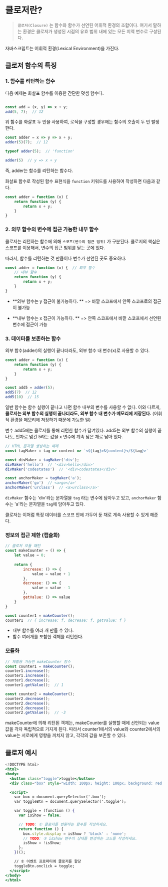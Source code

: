 # 클로저란?
> `클로저(Closure)` 는 함수와 함수가 선언된 어휘적 환경의 조합이다. 여기서 말하는 환경은 클로저가 생성된 시점의 유효 범위 내에 있는 모든 지역 변수로 구성된다.

자바스크립트는 어휘적 환경(Lexical Environment)을 가진다.

## 클로저 함수의 특징
### 1. 함수를 리턴하는 함수
다음 예제는 화살표 함수를 이용한 간단한 덧셈 함수다.
```jsx

const add = (x, y) => x + y;
add(5, 7);  // 12
```
위 함수를 화살표 두 번을 사용하여, 로직을 구성할 경우에는 함수의 호출이 두 번 발생한다.
```jsx
const adder = x => y => x + y;
adder(5)(7);  // 12

typeof adder(5);  // 'function'

adder(5)  // y => x + y
```
즉, adder는 함수를 리턴하는 함수다.

화살표 함수로 작성된 함수 표현식을 `function` 키워드를 사용하여 작성하면 다음과 같다.
```jsx
const adder = function (x) {
	return function (y) {
    	return x + y;
    }
}
```

### 2. 외부 함수의 변수에 접근 가능한 내부 함수
클로저는 리턴하는 함수에 의해 `스코프(변수의 접근 범위)` 가 구분된다. 클로저의 핵심은 스코프를 이용해서, 변수의 접근 범위를 닫는 곳에 있다.

따라서, 함수를 리턴하는 것 만큼이나 변수가 선언된 곳도 중요하다.
```jsx
const adder = function (x) {  // 외부 함수
  	// 내부 함수
	return function (y) {
    	return x + y;
    }
}
```
- **외부 함수는 y 접근이 불가능하다. **
=> 바깥 스코프에서 안쪽 스코프로의 접근이 불가능

- **내부 함수는 x 접근이 가능하다. **
=> 안쪽 스코프에서 바깥 스코프에서 선언된 변수에 접근이 가능

### 3. 데이터를 보존하는 함수
외부 함수(adder)의 실행이 끝나더라도, 외부 함수 내 변수(x)로 사용할 수 있다.
```jsx
const adder = function (x) {
	return function (y) {
    	return x + y;
    }
}

const add5 = adder(5);
add5(7)  // 12
add5(10)  // 15
```
일반 함수는 함수 실행이 끝나고 나면 함수 내부의 변수를 사용할 수 없다. 이와 다르게, **클로저는 외부 함수의 실행이 끝나더라도, 외부 함수 내 변수가 메모리에 저장된다.** (어휘적 환경을 메모리에 저장하기 때문에 가능한 일)

변수 add5에는 클로저를 통해 리턴한 함수가 담겨있다. add5는 외부 함수의 실행이 끝나도, 인자로 넘긴 5라는 값을 x 변수에 계속 담은 채로 남아 있다.

```jsx
// HTML 문자열 생성하는 예제
const tagMaker = tag => content => `<${tag}>&{content}</${tag}>`

const divMaker = tagMaker('div');
divMaker('hello')  // '<div>hello</div>'
divMaker('codestates')  // '<div>codestates</div>'

const anchorMaker = tagMaker('a');
anchorMaker('go')  // <a>go</a>'
anchorMaker('urclass')  // <a>urclass</a>'
```
`divMaker` 함수는 'div'라는 문자열을 `tag` 라는 변수에 담아두고 있고, `anchorMaker` 함수는 'a'라는 문자열을 `tag`에 담아두고 있다.

클로저는 이처럼 특정 데이터를 스코프 안에 가두어 둔 채로 계속 사용할 수 있게 해준다.

### 정보의 접근 제한 (캡슐화)
```jsx
// 클로저 모듈 패턴
const makeCounter = () => {
	let value = 0;
  
  	return {
    	increase: () => {
        	value = value + 1
        },
      	decrease: () => {
        	value = value - 1
        },
      	getValue: () => value
    }
}

const counter1 = makeCounter();
counter1  // { increase: f, decrease: f, getValue: f }
```
- 내부 함수를 여러 개 만들 수 있다.
- 함수 여러개를 포함한 객체를 리턴한다.

### 모듈화
```jsx
// 재활용 가능한 makeCounter 함수
const counter1 = makeCounter();
counter1.increase();
counter1.increase();
counter1.decrease();
counter1.getValue();  // 1

const counter2 = makeCounter();
counter2.decrease();
counter2.decrease();
counter2.decrease();
counter2.getValue();  // -3
```
makeCounter에 의해 리턴된 객체는, makeCounter를 실행할 때에 선언되는 value 값을 각자 독립적으로 가지게 된다. 따라서 counter1에서의 value와 counter2에서의 value는 서로에게 영향을 끼치지 않고, 각각의 값을 보존할 수 있다.


## 클로저 예시
```jsx
<!DOCTYPE html>
<html>
<body>
  <button class="toggle">toggle</button>
  <div class="box" style="width: 100px; height: 100px; background: red;"></div>

  <script>
    var box = document.querySelector('.box');
    var toggleBtn = document.querySelector('.toggle');

    var toggle = (function () {
      var isShow = false;

      // TODO: ① 클로저를 반환하는 함수를 작성하세요.
      return function () {
        box.style.display = isShow ? 'block' : 'none';
        // TODO: ③ isShow 변수의 상태를 변경하는 코드를 작성하세요.
        isShow = !isShow;
      };
    })();

    // ② 이벤트 프로퍼티에 클로저를 할당
    toggleBtn.onclick = toggle;
  </script>
</body>
</html>
```